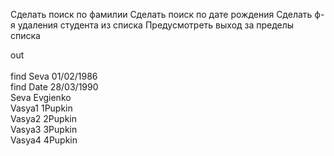 Сделать поиск по фамилии
Сделать поиск по дате рождения
Сделать ф-я удаления студента из списка
Предусмотреть выход за пределы списка




out<br><br>
find Seva 01/02/1986<br>
find Date 28/03/1990<br>
Seva Evgienko<br>
Vasya1 1Pupkin<br>
Vasya2 2Pupkin<br>
Vasya3 3Pupkin<br>
Vasya4 4Pupkin<br>
